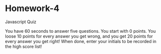 # Homework-4

Javascript Quiz

You have 60 seconds to answer five questions. You start with 0 points. You loose 10 points for every answer you get wrong, and you get 20 points for every answer you get right!
When done, enter your initials to be recorded in the high score list!